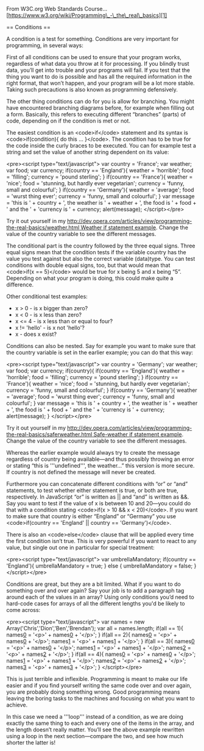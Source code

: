 
From W3C.org Web Standards Course…
[https://www.w3.org/wiki/Programming\_-\_the\_real\_basics][1]

== Conditions ==
 
A condition is a test for something. Conditions are very important for programming, in several ways:
 
First of all conditions can be used to ensure that your program works, regardless of what data you throw at it for processing. If you blindly trust data, you’ll get into trouble and your programs will fail. If you test that the thing you want to do is possible and has all the required information in the right format, that won’t happen, and your program will be a lot more stable. Taking such precautions is also known as programming defensively.
 
The other thing conditions can do for you is allow for branching. You might have encountered branching diagrams before, for example when filling out a form. Basically, this refers to executing different “branches” (parts) of code, depending on if the condition is met or not.
 
The easiest condition is an \<code\>if\</code\> statement and its syntax is \<code\>if(condition){ do this … }\</code\>. The condition has to be true for the code inside the curly braces to be executed. You can for example test a string and set the value of another string dependent on its value:
 
\<pre\>&lt;script type="text/javascript"&gt;
var country = 'France';
var weather;
var food;
var currency;
if(country == 'England'){
  weather = 'horrible';
  food = 'filling';
  currency = 'pound sterling';
}
if(country == 'France'){
  weather = 'nice';
  food = 'stunning, but hardly ever vegetarian';
  currency = 'funny, small and colourful';
}
if(country == 'Germany'){
  weather = 'average';
  food = 'wurst thing ever';
  currency = 'funny, small and colourful';
}
var message = 'this is ' + country + ', the weather is ' + 
  weather + ', the food is ' + food + ' and the ' +
  'currency is ' + currency;
alert(message);
&lt;/script&gt;\</pre\>
 
Try it out yourself in my [http://dev.opera.com/articles/view/programming-the-real-basics/weather.html Weather if statement example](). Change the value of the country variable to see the different messages.
 
The conditional part is the country followed by the three equal signs. Three equal signs mean that the condition tests if the variable country has the value you test against but also the correct variable (data)type. You can test conditions with double equal signs, too, but that would mean that \<code\>if(x == 5)\</code\> would be true for x being 5 and x being “5”. Depending on what your program is doing, this could make quite a difference.
 
Other conditional test examples:
 
* x &gt; 0 - is x bigger than zero?
* x &lt; 0 - is x less than zero?
* x &lt;= 4 - is x less than or equal to four?
* x != 'hello' - is x not 'hello'?
* x - does x exist?
	 
Conditions can also be nested. Say for example you want to make sure that the country variable is set in the earlier example; you can do that this way:
 
\<pre\>&lt;script type="text/javascript"&gt;
var country = 'Germany';
var weather;
var food;
var currency;
if(country){
  if(country == 'England'){
weather = 'horrible';
food = 'filling';
currency = 'pound sterling';
  }
  if(country == 'France'){
weather = 'nice';
food = 'stunning, but hardly ever vegetarian';
currency = 'funny, small and colourful';
  }
  if(country == 'Germany'){
weather = 'average';
food = 'wurst thing ever';
currency = 'funny, small and colourful';
  }
  var message = 'this is ' + country + ', the weather is ' + 
weather + ', the food is ' + food + ' and the ' +
'currency is ' + currency;
  alert(message);
}
&lt;/script&gt;\</pre\>
 
Try it out yourself in my [http://dev.opera.com/articles/view/programming-the-real-basics/saferweather.html Safe-weather if statement example](). Change the value of the country variable to see the different messages.
 
Whereas the earlier example would always try to create the message regardless of country being available—and thus possibly throwing an error or stating “this is '''undefined''', the weather…” this version is more secure. If country is not defined the message will never be created.
 
Furthermore you can concatenate different conditions with “or” or “and” statements, to test whether either statement is true, or both are true, respectively. In JavaScript “or” is written as || and “and” is written as &amp;&amp;. Say you want to test if the value of x is between 10 and 20—you could do that with a condition stating \<code\>if(x &gt; 10 &amp;&amp; x &lt; 20)\</code\>. If you want to make sure that country is either “England” or “Germany” you use \<code\>if(country == 'England' || country == 'Germany')\</code\>.
 
There is also an \<code\>else\</code\> clause that will be applied every time the first condition isn’t true. This is very powerful if you want to react to any value, but single out one in particular for special treatment:

 
\<pre\>&lt;script type="text/javascript"&gt;
  var umbrellaMandatory;
  if(country == 'England'){
umbrellaMandatory = true;
  } else {
umbrellaMandatory = false;
  }
&lt;/script&gt;\</pre\>
 
Conditions are great, but they are a bit limited. What if you want to do something over and over again? Say your job is to add a paragraph tag around each of the values in an array? Using only conditions you’d need to hard-code cases for arrays of all the different lengths you'd be likely to come across:
 
\<pre\>&lt;script type="text/javascript"&gt;
  var names = new Array('Chris','Dion','Ben','Brendan');
  var all = names.length;
  if(all == 1){
names[0]() = '&lt;p&gt;' + names[0]() + '&lt;/p&gt;';
  }
  if(all == 2){
names[0]() = '&lt;p&gt;' + names[0]() + '&lt;/p&gt;';
names[1]() = '&lt;p&gt;' + names[1]() + '&lt;/p&gt;';
  }
  if(all == 3){
names[0]() = '&lt;p&gt;' + names[0]() + '&lt;/p&gt;';
names[1]() = '&lt;p&gt;' + names[1]() + '&lt;/p&gt;';
names[2]() = '&lt;p&gt;' + names[2]() + '&lt;/p&gt;';
  }
  if(all == 4){
names[0]() = '&lt;p&gt;' + names[0]() + '&lt;/p&gt;';
names[1]() = '&lt;p&gt;' + names[1]() + '&lt;/p&gt;';
names[2]() = '&lt;p&gt;' + names[2]() + '&lt;/p&gt;';
names[3]() = '&lt;p&gt;' + names[3]() + '&lt;/p&gt;';
  }
&lt;/script&gt;\</pre\>
 
This is just terrible and inflexible. Programming is meant to make our life easier and if you find yourself writing the same code over and over again, you are probably doing something wrong. Good programming means leaving the boring tasks to the machines and focusing on what you want to achieve.
 
In this case we need a '''loop''' instead of a condition, as we are doing exactly the same thing to each and every one of the items in the array, and the length doesn’t really matter. You’ll see the above example rewritten using a loop in the next section—compare the two, and see how much shorter the latter is!

[1]:	https://www.w3.org/wiki/Programming_-_the_real_basics
